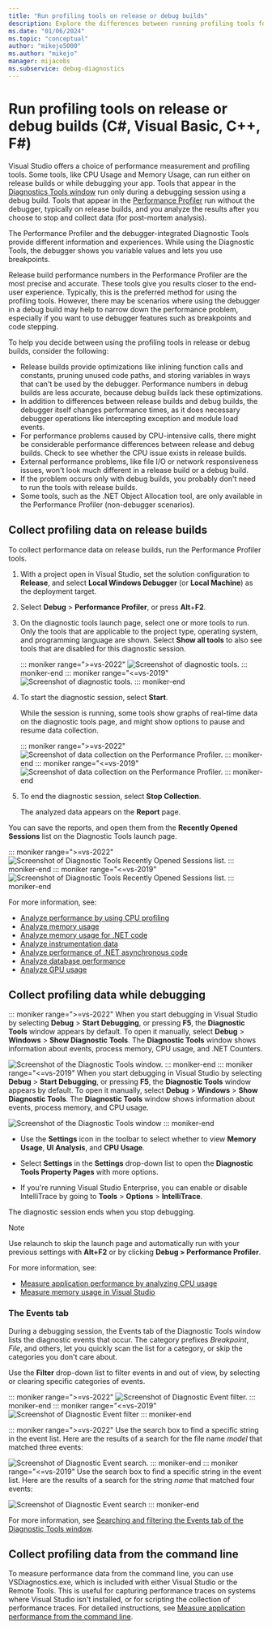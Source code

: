```yaml
---
title: "Run profiling tools on release or debug builds"
description: Explore the differences between running profiling tools for your applications in Visual Studio on release or debug builds.
ms.date: "01/06/2024"
ms.topic: "conceptual"
author: "mikejo5000"
ms.author: "mikejo"
manager: mijacobs
ms.subservice: debug-diagnostics
---
```

# Run profiling tools on release or debug builds (C#, Visual Basic, C++, F#)

Visual Studio offers a choice of performance measurement and profiling tools. Some tools, like CPU Usage and Memory Usage, can run either on release builds or while debugging your app. Tools that appear in the [Diagnostics Tools window](../profiling/profiling-feature-tour.md#measure-performance-while-debugging) run only during a debugging session using a debug build. Tools that appear in the [Performance Profiler](../profiling/profiling-feature-tour.md#post_mortem) run without the debugger, typically on release builds, and you analyze the results after you choose to stop and collect data (for post-mortem analysis).

The Performance Profiler and the debugger-integrated Diagnostic Tools provide different information and experiences. While using the Diagnostic Tools, the debugger shows you variable values and lets you use breakpoints.

Release build performance numbers in the Performance Profiler are the most precise and accurate. These tools give you results closer to the end-user experience. Typically, this is the preferred method for using the profiling tools. However, there may be scenarios where using the debugger in a debug build may help to narrow down the performance problem, especially if you want to use debugger features such as breakpoints and code stepping.

To help you decide between using the profiling tools in release or debug builds, consider the following:

  - Release builds provide optimizations like inlining function calls and constants, pruning unused code paths, and storing variables in ways that can't be used by the debugger. Performance numbers in debug builds are less accurate, because debug builds lack these optimizations.
  - In addition to differences between release builds and debug builds, the debugger itself changes performance times, as it does necessary debugger operations like intercepting exception and module load events.
  - For performance problems caused by CPU-intensive calls, there might be considerable performance differences between release and debug builds. Check to see whether the CPU issue exists in release builds.
  - External performance problems, like file I/O or network responsiveness issues, won't look much different in a release build or a debug build.
  - If the problem occurs only with debug builds, you probably don't need to run the tools with release builds.
  - Some tools, such as the .NET Object Allocation tool, are only available in the Performance Profiler (non-debugger scenarios).

## Collect profiling data on release builds

To collect performance data on release builds, run the Performance Profiler tools.

1. With a project open in Visual Studio, set the solution configuration to **Release**, and select **Local Windows Debugger** (or **Local Machine**) as the deployment target.

1. Select **Debug** > **Performance Profiler**, or press **Alt**+**F2**.

1. On the diagnostic tools launch page, select one or more tools to run. Only the tools that are applicable to the project type, operating system, and programming language are shown. Select **Show all tools** to also see tools that are disabled for this diagnostic session.

   ::: moniker range=">=vs-2022"
   ![Screenshot of diagnostic tools.](../profiling/media/vs-2022/performance-profiler-summary-page.png "DIAG_SelectTool")
   ::: moniker-end
   ::: moniker range="<=vs-2019"
   ![Screenshot of diagnostic tools.](../profiling/media/diaghubsummarypage.png "DIAG_SelectTool")
   ::: moniker-end

1. To start the diagnostic session, select **Start**.

   While the session is running, some tools show graphs of real-time data on the diagnostic tools page, and might show options to pause and resume data collection.

   ::: moniker range=">=vs-2022"
   ![Screenshot of data collection on the Performance Profiler.](../profiling/media/vs-2022/performance-profiler-collect-data.png "Diag collect data")
   ::: moniker-end
   ::: moniker range="<=vs-2019"
   ![Screenshot of data collection on the Performance Profiler.](../profiling/media/diaghubcollectdata.png "Hub collect data")
   ::: moniker-end

1. To end the diagnostic session, select **Stop Collection**.

   The analyzed data appears on the **Report** page.

You can save the reports, and open them from the **Recently Opened Sessions** list on the Diagnostic Tools launch page.

::: moniker range=">=vs-2022"
![Screenshot of Diagnostic Tools Recently Opened Sessions list.](../profiling/media/vs-2022/performance-profiler-open-existing-diagnostics-session.png "PDHUB_OpenExistingDiagSession")
::: moniker-end
::: moniker range="<=vs-2019"
![Screenshot of Diagnostic Tools Recently Opened Sessions list.](../profiling/media/diaghubopenexistingdiagsession.png "PDHUB_OpenExistingDiagSession")
::: moniker-end

For more information, see:

- [Analyze performance by using CPU profiling](../profiling/cpu-usage.md)
- [Analyze memory usage](../profiling/memory-usage-without-debugging2.md)
- [Analyze memory usage for .NET code](../profiling/dotnet-alloc-tool.md)
- [Analyze instrumentation data](../profiling/instrumentation.md)
- [Analyze performance of .NET asynchronous code](../profiling/analyze-async.md)
- [Analyze database performance](../profiling/analyze-database.md)
- [Analyze GPU usage](../profiling/gpu-usage.md)

## <a name="BKMK_Quick_start__Collect_diagnostic_data"></a> Collect profiling data while debugging

::: moniker range=">=vs-2022"
When you start debugging in Visual Studio by selecting **Debug** > **Start Debugging**, or pressing **F5**, the **Diagnostic Tools** window appears by default. To open it manually, select **Debug** > **Windows** > **Show Diagnostic Tools**. The **Diagnostic Tools** window shows information about events, process memory, CPU usage, and .NET Counters.

![Screenshot of the Diagnostic Tools window.](../profiling/media/vs-2022/diagnostic-tools-window.png "Diagnostic Tools Window")
::: moniker-end
::: moniker range="<=vs-2019"
When you start debugging in Visual Studio by selecting **Debug** > **Start Debugging**, or pressing **F5**, the **Diagnostic Tools** window appears by default. To open it manually, select **Debug** > **Windows** > **Show Diagnostic Tools**. The **Diagnostic Tools** window shows information about events, process memory, and CPU usage.

![Screenshot of the Diagnostic Tools window](../profiling/media/diagnostictoolswindow.png "Diagnostic Tools Window")
::: moniker-end

- Use the **Settings** icon in the toolbar to select whether to view **Memory Usage**, **UI Analysis**, and **CPU Usage**.

- Select **Settings** in the **Settings** drop-down list to open the **Diagnostic Tools Property Pages** with more options.

- If you're running Visual Studio Enterprise, you can enable or disable IntelliTrace by going to **Tools** > **Options** > **IntelliTrace**.

The diagnostic session ends when you stop debugging.

>[!NOTE]
>Use relaunch to skip the launch page and automatically run with your previous settings with **Alt+F2** or by clicking **Debug > Performance Profiler**.

For more information, see:

- [Measure application performance by analyzing CPU usage](../profiling/beginners-guide-to-performance-profiling.md)
- [Measure memory usage in Visual Studio](../profiling/memory-usage.md)

### The Events tab

During a debugging session, the Events tab of the Diagnostic Tools window lists the diagnostic events that occur. The category prefixes *Breakpoint*, *File*, and others, let you quickly scan the list for a category, or skip the categories you don't care about.

Use the **Filter** drop-down list to filter events in and out of view, by selecting or clearing specific categories of events.

::: moniker range=">=vs-2022"
![Screenshot of Diagnostic Event filter.](../profiling/media/vs-2022/diagnostic-event-filter.png "Diagnostic Event Filter")
::: moniker-end
::: moniker range="<=vs-2019"
![Screenshot of Diagnostic Event filter](../profiling/media/diagnosticeventfilter.png "Diagnostic Event Filter")
::: moniker-end

::: moniker range=">=vs-2022"
Use the search box to find a specific string in the event list. Here are the results of a search for the file name *model* that matched three events:

![Screenshot of Diagnostic Event search.](../profiling/media/vs-2022/diagnostics-event-search.png "Diagnostic Event Search")
::: moniker-end
::: moniker range="<=vs-2019"
Use the search box to find a specific string in the event list. Here are the results of a search for the string *name* that matched four events:

![Screenshot of Diagnostic Event search](../profiling/media/diagnosticseventsearch.png "Diagnostic Event Search")
::: moniker-end

For more information, see [Searching and filtering the Events tab of the Diagnostic Tools window](https://devblogs.microsoft.com/devops/searching-and-filtering-the-events-tab-of-the-diagnostic-tools-window/).

## Collect profiling data from the command line

To measure performance data from the command line, you can use VSDiagnostics.exe, which is included with either Visual Studio or the Remote Tools. This is useful for capturing performance traces on systems where Visual Studio isn't installed, or for scripting the collection of performance traces. For detailed instructions, see [Measure application performance from the command line](../profiling/profile-apps-from-command-line.md).